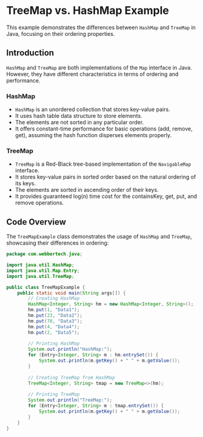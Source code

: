 # TreeMap vs. HashMap Example

This example demonstrates the differences between `HashMap` and `TreeMap` in Java, focusing on their ordering properties.

## Introduction

`HashMap` and `TreeMap` are both implementations of the `Map` interface in Java. However, they have different characteristics in terms of ordering and performance.

### HashMap

- `HashMap` is an unordered collection that stores key-value pairs.
- It uses hash table data structure to store elements.
- The elements are not sorted in any particular order.
- It offers constant-time performance for basic operations (add, remove, get), assuming the hash function disperses elements properly.

### TreeMap

- `TreeMap` is a Red-Black tree-based implementation of the `NavigableMap` interface.
- It stores key-value pairs in sorted order based on the natural ordering of its keys.
- The elements are sorted in ascending order of their keys.
- It provides guaranteed log(n) time cost for the containsKey, get, put, and remove operations.

## Code Overview

The `TreeMapExample` class demonstrates the usage of `HashMap` and `TreeMap`, showcasing their differences in ordering:

```java
package com.webbertech.java;

import java.util.HashMap;
import java.util.Map.Entry;
import java.util.TreeMap;

public class TreeMapExample {
    public static void main(String args[]) {
        // Creating HashMap
        HashMap<Integer, String> hm = new HashMap<Integer, String>();
        hm.put(1, "Data1");
        hm.put(23, "Data2");
        hm.put(70, "Data3");
        hm.put(4, "Data4");
        hm.put(2, "Data5");
        
        // Printing HashMap
        System.out.println("HashMap:");
        for (Entry<Integer, String> m : hm.entrySet()) {
            System.out.println(m.getKey() + " " + m.getValue());
        }
        
        // Creating TreeMap from HashMap
        TreeMap<Integer, String> tmap = new TreeMap<>(hm);
        
        // Printing TreeMap
        System.out.println("TreeMap:");
        for (Entry<Integer, String> m : tmap.entrySet()) {
            System.out.println(m.getKey() + " " + m.getValue());
        }
    }   
}
